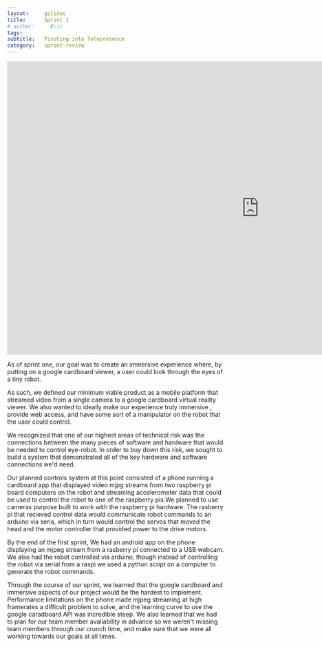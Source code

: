 ```yaml
---
layout:     gslides
title:      Sprint 1
# author:     Eric
tags: 		
subtitle:  	Pivoting into Telepresence
category:   sprint-review
---
```

<!-- Start Writing Below in Markdown -->



<iframe src="https://docs.google.com/presentation/d/e/2PACX-1vRMl08x10zIRdb5I1dDOkngbKSJFNGaBwYYbRmvsZ6HnpTv9-92c4wbgG4tJ7PpTdfe0Ze8WAMCBRoa/embed?start=false&loop=false&delayms=3000" frameborder="0" width="1170" height="681" allowfullscreen="true" mozallowfullscreen="true" webkitallowfullscreen="true"></iframe>

<p> As of sprint one, our goal was to create an immersive experience where, by putting on a google cardboard viewer, a user could look through the eyes of a tiny robot. </p>
<p>As such, we defined our minimum viable product as a mobile platform that streamed video from a single camera to a google cardboard virtual reality viewer. We also wanted to ideally make our experience truly immersive , provide web access, and have some sort of a manipulator on the robot that the user could control.</p>
<p>We recognized that one of our highest areas of technical risk was the connections between the many pieces of software and hardware that would be needed to control eye-robot. In order to buy down this risk, we sought to build a system that demonstrated all of the key hardware and software connections we'd need. </p>
<p>Our planned controls system at this point consisted of a phone running a cardboard app that displayed video mjpg streams from two raspberry pi board computers on the robot and streaming accelerometer data that could be used to control the robot to one of the raspberry pis.We planned to use cameras purpose built to work with the raspberry pi hardware. The rasberry pi that recieved control data would communicate robot commands to an arduino via seria, which in turn would control the servos that moved the head and the motor controller that provided power to the drive motors.</p>
<p>By the end of the first sprint, We had an android app on the phone displaying an mjpeg stream from a rasberry pi connected to a USB webcam. We also had the robot controlled via arduino, though instead of controlling the robot via serial from a raspi we used a python script on a computer to generate the robot commands. </p>
<p>Through the course of our sprint, we learned that the google cardboard and immersive aspects of our project would be the hardest to implement. Performance limitations on the phone made mjpeg streaming at high framerates a difficult problem to solve, and the learning curve to use the google caradboard API was incredible steep. We also learned that we had to plan for our team member avaliability in advance so we weren't missing team members through our crunch time, and make sure that we were all working towards our goals at all times. </p>


<!-- [Link to Google](https://www.google.com) -->
<!-- ![Image embed]({{ site.baseurl }}/img/Logo_Fairy_Tail_right.png) -->
